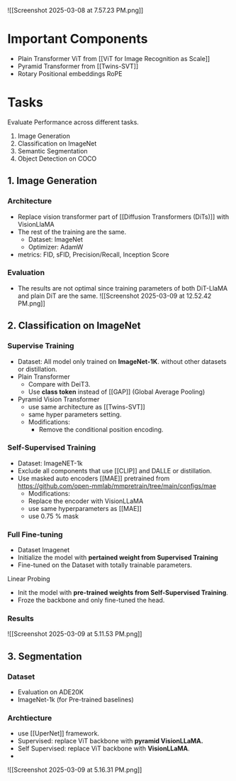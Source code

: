 
![[Screenshot 2025-03-08 at 7.57.23 PM.png]]

# Important Components
- Plain Transformer ViT from [[ViT for Image Recognition as Scale]]
- Pyramid Transformer from [[Twins-SVT]]
- Rotary Positional embeddings RoPE 

# Tasks

Evaluate Performance across different tasks.
1. Image Generation
2. Classification on ImageNet
3. Semantic Segmentation
4. Object Detection on COCO

## 1. Image Generation

### Architecture
- Replace vision transformer part of [[Diffusion Transformers (DiTs)]] with VisionLlaMA
- The rest of the training are the same.
	- Dataset: ImageNet
	- Optimizer: AdamW
- metrics: FID, sFID, Precision/Recall, Inception Score

### Evaluation
- The results are not optimal since training parameters of both DiT-LlaMA and plain DiT are the same.
![[Screenshot 2025-03-09 at 12.52.42 PM.png]]

## 2. Classification on ImageNet

### Supervise Training

- Dataset: All model only trained on **ImageNet-1K**. without other datasets or distillation.
- Plain Transformer
	- Compare with DeiT3.
	- Use **class token** instead of [[GAP]] (Global Average Pooling)
- Pyramid Vision Transformer
	- use same architecture as [[Twins-SVT]]
	- same hyper parameters setting.
	- Modifications:
		- Remove the conditional position encoding.

### Self-Supervised Training
- Dataset: ImageNET-1k
- Exclude all components that use [[CLIP]] and DALLE or distillation.
- Use masked auto encoders [[MAE]] pretrained from https://github.com/open-mmlab/mmpretrain/tree/main/configs/mae
	- Modifications:
	- Replace the encoder with VisionLLaMA 
	- use same hyperparameters as [[MAE]]
	- use 0.75 % mask
### Full Fine-tuning

- Dataset Imagenet
- Initialize the model with **pertained weight from Supervised Training** 
- Fine-tuned on the Dataset with totally trainable parameters.

Linear Probing
- Init the model with **pre-trained weights from Self-Supervised Training**.
- Froze the backbone and only fine-tuned the head.


### Results
![[Screenshot 2025-03-09 at 5.11.53 PM.png]]

## 3. Segmentation

### Dataset
- Evaluation on ADE20K
- ImageNet-1k (for Pre-trained baselines)

### Archtiecture
- use [[UperNet]] framework.
- Supervised: replace ViT backbone with **pyramid VisionLLaMA.**
- Self Supervised: replace ViT backbone with **VisionLLaMA**.
- 

![[Screenshot 2025-03-09 at 5.16.31 PM.png]]